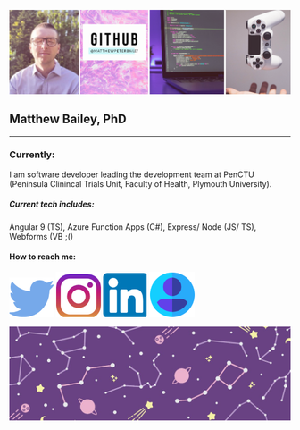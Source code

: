 ![Header](./Images/Header.png)

## Matthew Bailey, PhD

---

### Currently:

I am software developer leading the development team at PenCTU (Peninsula Clinincal Trials Unit, Faculty of Health, Plymouth University).

##### Current tech includes:

Angular 9 (TS), Azure Function Apps (C#), Express/ Node (JS/ TS), Webforms (VB ;()

#### How to reach me:

[![Twitter][1]][2] [![Instagram][3]][4] [![LinkedIn][5]][6] [![Work][7]][8]

<!-- ![Profile](./Images/MatthewBailey.JPG)  -->

[1]: ./images/Twitter.png
[2]: https://twitter.com/mattbaileydev "Go to twitter"
[3]: ./images/Instagram.png
[4]: https://www.instagram.com/chemicalspaceman/?hl=en "Go to Instagram"
[5]: ./images/LinkedIn.png
[6]: https://www.linkedin.com/in/matthewpeterbailey/ "Go to LinkedIn"
[7]: ./images/Work.png
[8]: https://www.plymouth.ac.uk/staff/matthew-bailey "Go to PenCTU"

<!--
**matthewpeterbailey/matthewpeterbailey** is a ✨ _special_ ✨ repository because its `README.md` (this file) appears on your GitHub profile.

Here are some ideas to get you started:

- 🔭 I’m currently working on ...
- 🌱 I’m currently learning ...
- 👯 I’m looking to collaborate on ...
- 🤔 I’m looking for help with ...
- 💬 Ask me about ...
- 📫 How to reach me: ...
- 😄 Pronouns: ...
- ⚡ Fun fact: ...
-->

![Footer](./Images/Footer.jpg)
